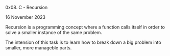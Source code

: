 0x08. C - Recursion

16 November 2023

Recursion is a programming concept where a function calls itself in order to solve a smaller instance of the same problem.

The intension of this task is to learn how to break down a big problem into smaller, more manageble parts. 
